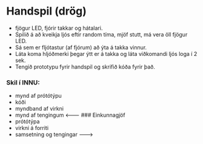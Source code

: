 # Handspil (drög)
* fjögur LED, fjórir takkar og hátalari.
* Spilið á að kveikja ljós eftir random tíma, mjöf stutt, má vera öll fjögur LED.
* Sá sem er fljótastur (af fjórum) að ýta á takka vinnur.
* Láta koma hljóðmerki þegar ýtt er á takka og láta viðkomandi ljós loga í 2 sek.
* Tengið prototypu fyrir handspil og skrifið kóða fyrir það.
### Skil í INNU:
* mynd af prótótýpu
* kóði
* myndband af virkni
* mynd af tengingum
<--- ### Einkunnagjöf
* prótótýpa
* virkni á forriti
* samsetning og tengingar
--->
